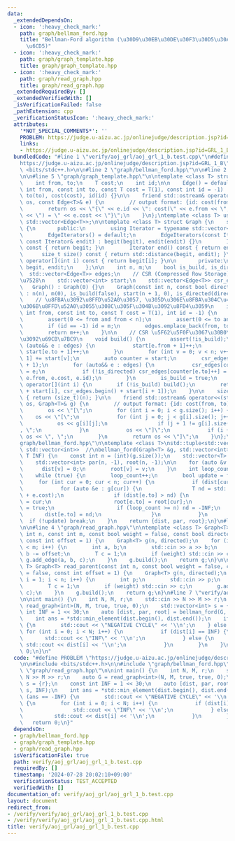 ```yaml
---
data:
  _extendedDependsOn:
  - icon: ':heavy_check_mark:'
    path: graph/bellman_ford.hpp
    title: "Bellman-Ford algorithm (\u30D9\u30EB\u30DE\u30F3\u30D5\u30A9\u30FC\u30C9\
      \u6CD5)"
  - icon: ':heavy_check_mark:'
    path: graph/graph_template.hpp
    title: graph/graph_template.hpp
  - icon: ':heavy_check_mark:'
    path: graph/read_graph.hpp
    title: graph/read_graph.hpp
  _extendedRequiredBy: []
  _extendedVerifiedWith: []
  _isVerificationFailed: false
  _pathExtension: cpp
  _verificationStatusIcon: ':heavy_check_mark:'
  attributes:
    '*NOT_SPECIAL_COMMENTS*': ''
    PROBLEM: https://judge.u-aizu.ac.jp/onlinejudge/description.jsp?id=GRL_1_B
    links:
    - https://judge.u-aizu.ac.jp/onlinejudge/description.jsp?id=GRL_1_B
  bundledCode: "#line 1 \"verify/aoj_grl/aoj_grl_1_b.test.cpp\"\n#define PROBLEM \"\
    https://judge.u-aizu.ac.jp/onlinejudge/description.jsp?id=GRL_1_B\"\n\n#include\
    \ <bits/stdc++.h>\n\n#line 2 \"graph/bellman_ford.hpp\"\n\n#line 2 \"graph/graph_template.hpp\"\
    \n\n#line 5 \"graph/graph_template.hpp\"\n\ntemplate <class T> struct Edge {\n\
    \    int from, to;\n    T cost;\n    int id;\n\n    Edge() = default;\n    Edge(const\
    \ int from, const int to, const T cost = T(1), const int id = -1) : from(from),\
    \ to(to), cost(cost), id(id) {}\n\n    friend std::ostream& operator<<(std::ostream&\
    \ os, const Edge<T>& e) {\n        // output format: {id: cost(from, to) = cost}\n\
    \        return os << \"{\" << e.id << \": cost(\" << e.from << \", \" << e.to\
    \ << \") = \" << e.cost << \"}\";\n    }\n};\ntemplate <class T> using Edges =\
    \ std::vector<Edge<T>>;\n\ntemplate <class T> struct Graph {\n    struct EdgeIterators\
    \ {\n       public:\n        using Iterator = typename std::vector<Edge<T>>::iterator;\n\
    \        EdgeIterators() = default;\n        EdgeIterators(const Iterator& begit,\
    \ const Iterator& endit) : begit(begit), endit(endit) {}\n        Iterator begin()\
    \ const { return begit; }\n        Iterator end() const { return endit; }\n  \
    \      size_t size() const { return std::distance(begit, endit); }\n        Edge<T>&\
    \ operator[](int i) const { return begit[i]; }\n\n       private:\n        Iterator\
    \ begit, endit;\n    };\n\n    int n, m;\n    bool is_build, is_directed;\n  \
    \  std::vector<Edge<T>> edges;\n    // CSR (Compressed Row Storage) \u5F62\u5F0F\
    \u7528\n    std::vector<int> start;\n    std::vector<Edge<T>> csr_edges;\n\n \
    \   Graph() : Graph(0) {}\n    Graph(const int n, const bool directed = false)\
    \ : n(n), m(0), is_build(false), start(n + 1, 0), is_directed(directed) {}\n\n\
    \    // \u8FBA\u3092\u8FFD\u52A0\u3057, \u305D\u306E\u8FBA\u304C\u4F55\u756A\u76EE\
    \u306B\u8FFD\u52A0\u3055\u308C\u305F\u304B\u3092\u8FD4\u3059\n    int add_edge(const\
    \ int from, const int to, const T cost = T(1), int id = -1) {\n        assert(!is_build);\n\
    \        assert(0 <= from and from < n);\n        assert(0 <= to and to < n);\n\
    \        if (id == -1) id = m;\n        edges.emplace_back(from, to, cost, id);\n\
    \        return m++;\n    }\n\n    // CSR \u5F62\u5F0F\u3067\u30B0\u30E9\u30D5\
    \u3092\u69CB\u7BC9\n    void build() {\n        assert(!is_build);\n        for\
    \ (auto&& e : edges) {\n            start[e.from + 1]++;\n            if (!is_directed)\
    \ start[e.to + 1]++;\n        }\n        for (int v = 0; v < n; v++) start[v +\
    \ 1] += start[v];\n        auto counter = start;\n        csr_edges.resize(start.back()\
    \ + 1);\n        for (auto&& e : edges) {\n            csr_edges[counter[e.from]++]\
    \ = e;\n            if (!is_directed) csr_edges[counter[e.to]++] = Edge(e.to,\
    \ e.from, e.cost, e.id);\n        }\n        is_build = true;\n    }\n\n    EdgeIterators\
    \ operator[](int i) {\n        if (!is_build) build();\n        return EdgeIterators(csr_edges.begin()\
    \ + start[i], csr_edges.begin() + start[i + 1]);\n    }\n\n    size_t size() const\
    \ { return (size_t)(n); }\n\n    friend std::ostream& operator<<(std::ostream&\
    \ os, Graph<T>& g) {\n        // output format: {id: cost(from, to) = cost}\n\
    \        os << \"[\";\n        for (int i = 0; i < g.size(); i++) {\n        \
    \    os << \"[\";\n            for (int j = 0; j < g[i].size(); j++) {\n     \
    \           os << g[i][j];\n                if (j + 1 != g[i].size()) os << \"\
    , \";\n            }\n            os << \"]\";\n            if (i + 1 != g.size())\
    \ os << \", \";\n        }\n        return os << \"]\";\n    }\n};\n#line 4 \"\
    graph/bellman_ford.hpp\"\n\ntemplate <class T>\nstd::tuple<std::vector<T>, std::vector<int>,\
    \ std::vector<int>>  //\nbellman_ford(Graph<T> &g, std::vector<int> &s, const\
    \ T INF) {\n    const int n = (int)(g.size());\n    std::vector<T> dist(n, INF);\n\
    \    std::vector<int> par(n, -1), root(n, -1);\n\n    for (auto &v : s) {\n  \
    \      dist[v] = 0;\n        root[v] = v;\n    }\n    int loop_count = 0;\n\n\
    \    while (true) {\n        loop_count++;\n        bool update = false;\n   \
    \     for (int cur = 0; cur < n; cur++) {\n            if (dist[cur] == INF) continue;\n\
    \            for (auto &e : g[cur]) {\n                T nd = std::max(-INF, dist[cur]\
    \ + e.cost);\n                if (dist[e.to] > nd) {\n                    par[e.to]\
    \ = cur;\n                    root[e.to] = root[cur];\n                    update\
    \ = true;\n                    if (loop_count >= n) nd = -INF;\n             \
    \       dist[e.to] = nd;\n                }\n            }\n        }\n      \
    \  if (!update) break;\n    }\n    return {dist, par, root};\n}\n#line 2 \"graph/read_graph.hpp\"\
    \n\n#line 4 \"graph/read_graph.hpp\"\n\ntemplate <class T> Graph<T> read_graph(const\
    \ int n, const int m, const bool weight = false, const bool directed = false,\
    \ const int offset = 1) {\n    Graph<T> g(n, directed);\n    for (int i = 0; i\
    \ < m; i++) {\n        int a, b;\n        std::cin >> a >> b;\n        a -= offset,\
    \ b -= offset;\n        T c = 1;\n        if (weight) std::cin >> c;\n       \
    \ g.add_edge(a, b, c);\n    }\n    g.build();\n    return g;\n}\n\ntemplate <class\
    \ T> Graph<T> read_parent(const int n, const bool weight = false, const bool directed\
    \ = false, const int offset = 1) {\n    Graph<T> g(n, directed);\n    for (int\
    \ i = 1; i < n; i++) {\n        int p;\n        std::cin >> p;\n        p -= offset;\n\
    \        T c = 1;\n        if (weight) std::cin >> c;\n        g.add_edge(p, i,\
    \ c);\n    }\n    g.build();\n    return g;\n}\n#line 7 \"verify/aoj_grl/aoj_grl_1_b.test.cpp\"\
    \n\nint main() {\n    int N, M, r;\n    std::cin >> N >> M >> r;\n    auto G =\
    \ read_graph<int>(N, M, true, true, 0);\n    std::vector<int> s = {r};\n    const\
    \ int INF = 1 << 30;\n    auto [dist, par, root] = bellman_ford(G, s, INF);\n\
    \    int ans = *std::min_element(dist.begin(), dist.end());\n    if (ans == -INF)\
    \ {\n        std::cout << \"NEGATIVE CYCLE\" << '\\n';\n    } else {\n       \
    \ for (int i = 0; i < N; i++) {\n            if (dist[i] == INF) {\n         \
    \       std::cout << \"INF\" << '\\n';\n            } else {\n               \
    \ std::cout << dist[i] << '\\n';\n            }\n        }\n    }\n    return\
    \ 0;\n}\n"
  code: "#define PROBLEM \"https://judge.u-aizu.ac.jp/onlinejudge/description.jsp?id=GRL_1_B\"\
    \n\n#include <bits/stdc++.h>\n\n#include \"graph/bellman_ford.hpp\"\n#include\
    \ \"graph/read_graph.hpp\"\n\nint main() {\n    int N, M, r;\n    std::cin >>\
    \ N >> M >> r;\n    auto G = read_graph<int>(N, M, true, true, 0);\n    std::vector<int>\
    \ s = {r};\n    const int INF = 1 << 30;\n    auto [dist, par, root] = bellman_ford(G,\
    \ s, INF);\n    int ans = *std::min_element(dist.begin(), dist.end());\n    if\
    \ (ans == -INF) {\n        std::cout << \"NEGATIVE CYCLE\" << '\\n';\n    } else\
    \ {\n        for (int i = 0; i < N; i++) {\n            if (dist[i] == INF) {\n\
    \                std::cout << \"INF\" << '\\n';\n            } else {\n      \
    \          std::cout << dist[i] << '\\n';\n            }\n        }\n    }\n \
    \   return 0;\n}"
  dependsOn:
  - graph/bellman_ford.hpp
  - graph/graph_template.hpp
  - graph/read_graph.hpp
  isVerificationFile: true
  path: verify/aoj_grl/aoj_grl_1_b.test.cpp
  requiredBy: []
  timestamp: '2024-07-28 20:02:10+09:00'
  verificationStatus: TEST_ACCEPTED
  verifiedWith: []
documentation_of: verify/aoj_grl/aoj_grl_1_b.test.cpp
layout: document
redirect_from:
- /verify/verify/aoj_grl/aoj_grl_1_b.test.cpp
- /verify/verify/aoj_grl/aoj_grl_1_b.test.cpp.html
title: verify/aoj_grl/aoj_grl_1_b.test.cpp
---
```

